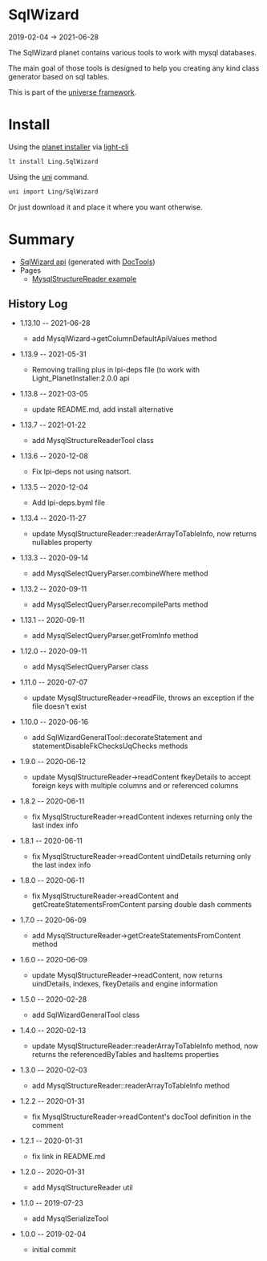 SqlWizard
=========
2019-02-04 -> 2021-06-28



The SqlWizard planet contains various tools to work with mysql databases.



The main goal of those tools is designed to help you creating any kind class generator
based on sql tables.




This is part of the [universe framework](https://github.com/karayabin/universe-snapshot).



Install
==========
Using the [planet installer](https://github.com/lingtalfi/Light_PlanetInstaller) via [light-cli](https://github.com/lingtalfi/Light_Cli)
```bash
lt install Ling.SqlWizard
```

Using the [uni](https://github.com/lingtalfi/universe-naive-importer) command.
```bash
uni import Ling/SqlWizard
```

Or just download it and place it where you want otherwise.




Summary
=======

- [SqlWizard api](https://github.com/lingtalfi/SqlWizard/blob/master/doc/api/Ling/SqlWizard.md) (generated with [DocTools](https://github.com/lingtalfi/DocTools))
- Pages
    - [MysqlStructureReader example](https://github.com/lingtalfi/SqlWizard/blob/master/doc/pages/mysql-structure-reader-example.md)




History Log
------------------

- 1.13.10 -- 2021-06-28

    - add MysqlWizard->getColumnDefaultApiValues method
  
- 1.13.9 -- 2021-05-31

    - Removing trailing plus in lpi-deps file (to work with Light_PlanetInstaller:2.0.0 api

- 1.13.8 -- 2021-03-05

    - update README.md, add install alternative

- 1.13.7 -- 2021-01-22

    - add MysqlStructureReaderTool class
  
- 1.13.6 -- 2020-12-08

    - Fix lpi-deps not using natsort.

- 1.13.5 -- 2020-12-04

    - Add lpi-deps.byml file

- 1.13.4 -- 2020-11-27

    - update MysqlStructureReader::readerArrayToTableInfo, now returns nullables property
    
- 1.13.3 -- 2020-09-14

    - add MysqlSelectQueryParser.combineWhere method
    
- 1.13.2 -- 2020-09-11

    - add MysqlSelectQueryParser.recompileParts method
    
- 1.13.1 -- 2020-09-11

    - add MysqlSelectQueryParser.getFromInfo method
    
- 1.12.0 -- 2020-09-11

    - add MysqlSelectQueryParser class
    
- 1.11.0 -- 2020-07-07

    - update MysqlStructureReader->readFile, throws an exception if the file doesn't exist
    
- 1.10.0 -- 2020-06-16

    - add SqlWizardGeneralTool::decorateStatement and statementDisableFkChecksUqChecks methods
    
- 1.9.0 -- 2020-06-12

    - update MysqlStructureReader->readContent fkeyDetails to accept foreign keys with multiple columns and or referenced columns
    
- 1.8.2 -- 2020-06-11

    - fix MysqlStructureReader->readContent indexes returning only the last index info
    
- 1.8.1 -- 2020-06-11

    - fix MysqlStructureReader->readContent uindDetails returning only the last index info
    
- 1.8.0 -- 2020-06-11

    - fix MysqlStructureReader->readContent and getCreateStatementsFromContent parsing double dash comments
    
- 1.7.0 -- 2020-06-09

    - add MysqlStructureReader->getCreateStatementsFromContent method
    
- 1.6.0 -- 2020-06-09

    - update MysqlStructureReader->readContent, now returns uindDetails, indexes, fkeyDetails and engine information 
    
- 1.5.0 -- 2020-02-28

    - add SqlWizardGeneralTool class
    
- 1.4.0 -- 2020-02-13

    - update MysqlStructureReader::readerArrayToTableInfo method, now returns the referencedByTables and hasItems properties
    
- 1.3.0 -- 2020-02-03

    - add MysqlStructureReader::readerArrayToTableInfo method
    
- 1.2.2 -- 2020-01-31

    - fix MysqlStructureReader->readContent's docTool definition in the comment
    
- 1.2.1 -- 2020-01-31

    - fix link in README.md
    
- 1.2.0 -- 2020-01-31

    - add MysqlStructureReader util
    
- 1.1.0 -- 2019-07-23

    - add MysqlSerializeTool
    
- 1.0.0 -- 2019-02-04

    - initial commit